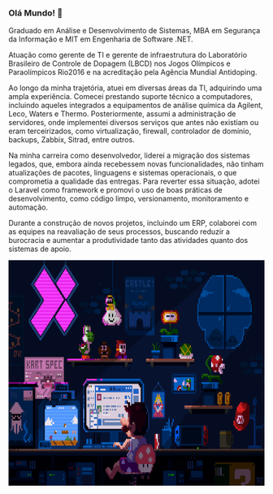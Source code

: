 ### Olá Mundo! 👋
Graduado em Análise e Desenvolvimento de Sistemas, MBA em Segurança da Informação e MIT em Engenharia de Software .NET.

Atuação como gerente de TI e gerente de infraestrutura do Laboratório Brasileiro de Controle de Dopagem (LBCD) nos Jogos Olímpicos e Paraolímpicos Rio2016 e na acreditação pela Agência Mundial Antidoping.

Ao longo da minha trajetória, atuei em diversas áreas da TI, adquirindo uma ampla experiência. Comecei prestando suporte técnico a computadores, incluindo aqueles integrados a equipamentos de análise química da Agilent, Leco, Waters e Thermo. Posteriormente, assumi a administração de servidores, onde implementei diversos serviços que antes não existiam ou eram terceirizados, como virtualização, firewall, controlador de domínio, backups, Zabbix, Sitrad, entre outros.

Na minha carreira como desenvolvedor, liderei a migração dos sistemas legados, que, embora ainda recebessem novas funcionalidades, não tinham atualizações de pacotes, linguagens e sistemas operacionais, o que comprometia a qualidade das entregas. Para reverter essa situação, adotei o Laravel como framework e promovi o uso de boas práticas de desenvolvimento, como código limpo, versionamento, monitoramento e automação.

Durante a construção de novos projetos, incluindo um ERP, colaborei com as equipes na reavaliação de seus processos, buscando reduzir a burocracia e aumentar a produtividade tanto das atividades quanto dos sistemas de apoio.


<!--<div align="center">
  <a href="https://github.com/Ricmaloy">
  <img height="180em" src="https://github-readme-stats.vercel.app/api/top-langs/?username=gonribeiro&layout=compact&langs_count=7&theme=react&hide_border=true"/>
  <img height="180em" src="https://github-readme-stats.vercel.app/api?username=gonribeiro&show_icons=true&theme=react&include_all_commits=true&count_private=true&hide_border=true"/>
</div>-->
<p align="center">
  <img alt="Coding" height="444em" src=".github/22b22287602523.5dbd29081561d.gif">
</p>
